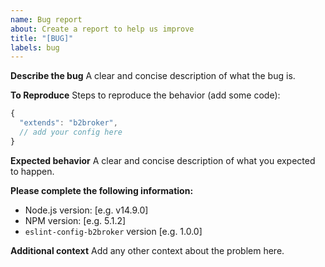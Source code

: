 ```yaml
---
name: Bug report
about: Create a report to help us improve
title: "[BUG]"
labels: bug
---
```


**Describe the bug**
A clear and concise description of what the bug is.

**To Reproduce**
Steps to reproduce the behavior (add some code):

```javascript
{
  "extends": "b2broker",
  // add your config here
}
```

**Expected behavior**
A clear and concise description of what you expected to happen.

**Please complete the following information:**

- Node.js version: [e.g. v14.9.0]
- NPM version: [e.g. 5.1.2]
- `eslint-config-b2broker` version [e.g. 1.0.0]

**Additional context**
Add any other context about the problem here.
